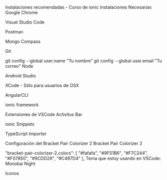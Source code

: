 Instalaciones recomendadas - Curso de ionic
Instalaciones Necesarias
Google Chrome

Visual Studio Code

Postman

Mongo Compass

Git

git config --global user.name "Tu nombre"
git config --global user.email "Tu correo"
Node

Android Studio

XCode - Sólo para usuarios de OSX

AngularCLI

ionic framework

Extensiones de VSCode
Activitus Bar

ionic Snippets

TypeScript Importer

Configuración del Bracket Pair Colorizer 2
Bracket Pair Colorizer 2

"bracket-pair-colorizer-2.colors": [
    "#fafafa",
    "#9F51B6",
    "#F7C244",
    "#F07850",
    "#9CDD29",
    "#C497D4"
],
Tema que estoy usando en VSCode:
Monokai Night

Iconos
